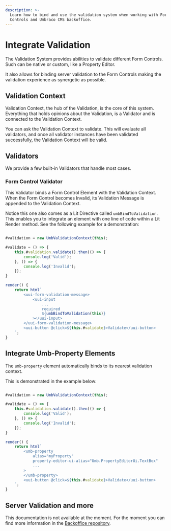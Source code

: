 ```yaml
---
description: >-
  Learn how to bind and use the validation system when working with Form
  Controls and Umbraco CMS backoffice.
---
```


# Integrate Validation

The Validation System provides abilities to validate different Form Controls. Such can be native or custom, like a Property Editor.

It also allows for binding server validation to the Form Controls making the validation experience as synergetic as possible.

## Validation Context

Validation Context, the hub of the Validation, is the core of this system. Everything that holds opinions about the Validation, is a Validator and is connected to the Validation Context.

You can ask the Validation Context to validate. This will evaluate all validators, and once all validator instances have been validated successfully, the Validation Context will be valid.

## Validators

We provide a few built-in Validators that handle most cases.

### Form Control Validator

This Validator binds a Form Control Element with the Validation Context. When the Form Control becomes Invalid, its Validation Message is appended to the Validation Context.

Notice this one also comes as a Lit Directive called `umbBindToValidation`. This enables you to integrate an element with one line of code within a Lit Render method. See the following example for a demonstration:

```typescript

#validation = new UmbValidationContext(this);

#validate = () => {
    this.#validation.validate().then(() => {
        console.log('Valid');
    }, () => {
        console.log('Invalid');
    });
}

render() {
    return html`
        <uui-form-validation-message>
            <uui-input
                ...
                required
                ${umbBindToValidation(this)}
            ></uui-input>
        </uui-form-validation-message>
        <uui-button @click=${this.#validate}>Validate</uui-button>
    `;
}
```

## Integrate Umb-Property Elements

The `umb-property` element automatically binds to its nearest validation context.

This is demonstrated in the example below:

```typescript

#validation = new UmbValidationContext(this);

#validate = () => {
    this.#validation.validate().then(() => {
        console.log('Valid');
    }, () => {
        console.log('Invalid');
    });
}

render() {
    return html`
        <umb-property
			alias="myProperty"
			property-editor-ui-alias="Umb.PropertyEditorUi.TextBox"
			...
        >
		</umb-property>
        <uui-button @click=${this.#validate}>Validate</uui-button>
    `;
}
```

## Server Validation and more

This documentation is not available at the moment. For the moment you can find more information in the [Backoffice repository](https://github.com/umbraco/Umbraco-CMS/tree/ced3db8542d390bb12082ca63ef71b790da220c5/src/Umbraco.Web.UI.Client/src/packages/core/validation).
